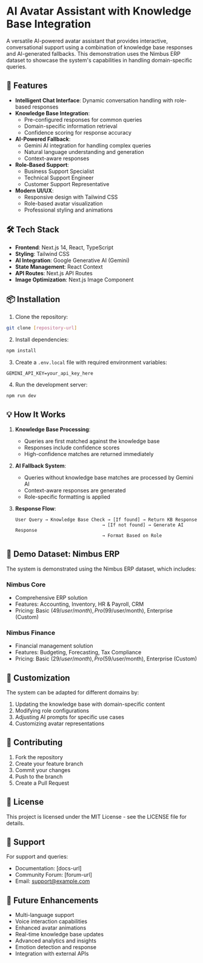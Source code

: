 # AI Avatar Assistant with Knowledge Base Integration

A versatile AI-powered avatar assistant that provides interactive, conversational support using a combination of knowledge base responses and AI-generated fallbacks. This demonstration uses the Nimbus ERP dataset to showcase the system's capabilities in handling domain-specific queries.

## 🎯 Features

- **Intelligent Chat Interface**: Dynamic conversation handling with role-based responses
- **Knowledge Base Integration**: 
  - Pre-configured responses for common queries
  - Domain-specific information retrieval
  - Confidence scoring for response accuracy
- **AI-Powered Fallback**: 
  - Gemini AI integration for handling complex queries
  - Natural language understanding and generation
  - Context-aware responses
- **Role-Based Support**:
  - Business Support Specialist
  - Technical Support Engineer
  - Customer Support Representative
- **Modern UI/UX**: 
  - Responsive design with Tailwind CSS
  - Role-based avatar visualization
  - Professional styling and animations

## 🛠️ Tech Stack

- **Frontend**: Next.js 14, React, TypeScript
- **Styling**: Tailwind CSS
- **AI Integration**: Google Generative AI (Gemini)
- **State Management**: React Context
- **API Routes**: Next.js API Routes
- **Image Optimization**: Next.js Image Component

## 📦 Installation

1. Clone the repository:
```bash
git clone [repository-url]
```

2. Install dependencies:
```bash
npm install
```

3. Create a `.env.local` file with required environment variables:
```
GEMINI_API_KEY=your_api_key_here
```

4. Run the development server:
```bash
npm run dev
```

## 💡 How It Works

1. **Knowledge Base Processing**:
   - Queries are first matched against the knowledge base
   - Responses include confidence scores
   - High-confidence matches are returned immediately

2. **AI Fallback System**:
   - Queries without knowledge base matches are processed by Gemini AI
   - Context-aware responses are generated
   - Role-specific formatting is applied

3. **Response Flow**:
   ```
   User Query → Knowledge Base Check → [If found] → Return KB Response
                                   → [If not found] → Generate AI Response
                                   → Format Based on Role
   ```

## 🎯 Demo Dataset: Nimbus ERP

The system is demonstrated using the Nimbus ERP dataset, which includes:

### Nimbus Core
- Comprehensive ERP solution
- Features: Accounting, Inventory, HR & Payroll, CRM
- Pricing: Basic ($49/user/month), Pro ($99/user/month), Enterprise (Custom)

### Nimbus Finance
- Financial management solution
- Features: Budgeting, Forecasting, Tax Compliance
- Pricing: Basic ($29/user/month), Pro ($59/user/month), Enterprise (Custom)

## 🔧 Customization

The system can be adapted for different domains by:
1. Updating the knowledge base with domain-specific content
2. Modifying role configurations
3. Adjusting AI prompts for specific use cases
4. Customizing avatar representations

## 🤝 Contributing

1. Fork the repository
2. Create your feature branch
3. Commit your changes
4. Push to the branch
5. Create a Pull Request

## 📄 License

This project is licensed under the MIT License - see the LICENSE file for details.

## 👥 Support

For support and queries:
- Documentation: [docs-url]
- Community Forum: [forum-url]
- Email: support@example.com

## 🔮 Future Enhancements

- Multi-language support
- Voice interaction capabilities
- Enhanced avatar animations
- Real-time knowledge base updates
- Advanced analytics and insights
- Emotion detection and response
- Integration with external APIs
